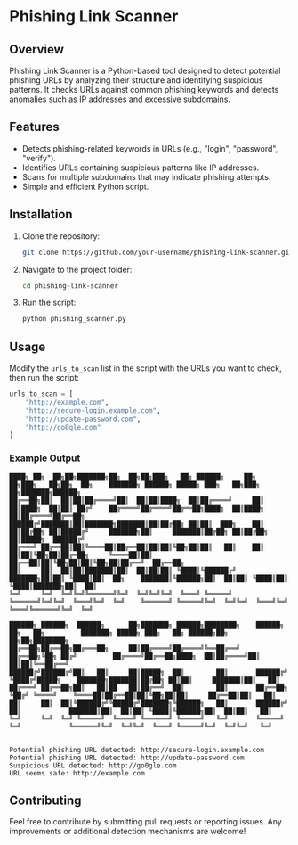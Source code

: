 # Phishing Link Scanner

## Overview

Phishing Link Scanner is a Python-based tool designed to detect potential phishing URLs by analyzing their structure and identifying suspicious patterns. It checks URLs against common phishing keywords and detects anomalies such as IP addresses and excessive subdomains.

## Features

- Detects phishing-related keywords in URLs (e.g., "login", "password", "verify").
- Identifies URLs containing suspicious patterns like IP addresses.
- Scans for multiple subdomains that may indicate phishing attempts.
- Simple and efficient Python script.

## Installation

1. Clone the repository:
   ```bash
   git clone https://github.com/your-username/phishing-link-scanner.git
   ```
2. Navigate to the project folder:
   ```bash
   cd phishing-link-scanner
   ```
3. Run the script:
   ```bash
   python phishing_scanner.py
   ```

## Usage

Modify the `urls_to_scan` list in the script with the URLs you want to check, then run the script:

```python
urls_to_scan = [
    "http://example.com",
    "http://secure-login.example.com",
    "http://update-password.com",
    "http://go0gle.com"
]
```

### Example Output

```
████╗ ██╗  ██╗██╗███████╗██╗  ██╗██╗███╗   ██╗ ██████╗     ██╗     ██╗███╗   ██╗██╗  ██╗    ███████╗ ██████╗ █████╗ ███╗   ██╗███╗   ██╗███████╗██████╗ 
██╔══██╗██║  ██║██║██╔════╝██║  ██║██║████╗  ██║██╔════╝     ██║     ██║████╗  ██║██║ ██╔╝    ██╔════╝██╔════╝██╔══██╗████╗  ██║████╗  ██║██╔════╝██╔══██╗
██████╔╝███████║██║███████╗███████║██║██╔██╗ ██║██║  ███╗    ██║     ██║██╔██╗ ██║█████╔╝     ███████╗██║     ███████║██╔██╗ ██║██╔██╗ ██║█████╗  ██████╔╝
██╔═══╝ ██╔══██║██║╚════██║██╔══██║██║██║╚██╗██║██║   ██║    ██║     ██║██║╚██╗██║██╔═██╗     ╚════██║██║     ██╔══██║██║╚██╗██║██║╚██╗██║██╔══╝  ██╔══██╗
██║     ██║  ██║██║███████║██║  ██║██║██║ ╚████║╚██████╔╝    ███████╗██║██║ ╚████║██║  ██╗    ███████║╚██████╗██║  ██║██║ ╚████║██║ ╚████║███████╗██║  ██║
╚═╝     ╚═╝  ╚═╝╚═╝╚══════╝╚═╝  ╚═╝╚═╝╚═╝  ╚═══╝ ╚═════╝     ╚══════╝╚═╝╚═╝  ╚═══╝╚═╝  ╚═╝    ╚══════╝ ╚═════╝╚═╝  ╚═╝╚═╝  ╚═══╝╚═╝  ╚═══╝╚══════╝╚═╝  ╚═╝
                                                                                                                                                          
██████╗ ██████╗  ██████╗      ██╗███████╗ ██████╗████████╗    ██████╗ ██╗   ██╗         ███████╗ █████╗ ███╗   ██╗ ██████╗██╗  ██╗██╗████████╗            
██╔══██╗██╔══██╗██╔═══██╗     ██║██╔════╝██╔════╝╚══██╔══╝    ██╔══██╗╚██╗ ██╔╝         ██╔════╝██╔══██╗████╗  ██║██╔════╝██║  ██║██║╚══██╔══╝            
██████╔╝██████╔╝██║   ██║     ██║█████╗  ██║        ██║       ██████╔╝ ╚████╔╝█████╗    ███████╗███████║██╔██╗ ██║██║     ███████║██║   ██║               
██╔═══╝ ██╔══██╗██║   ██║██   ██║██╔══╝  ██║        ██║       ██╔══██╗  ╚██╔╝ ╚════╝    ╚════██║██╔══██║██║╚██╗██║██║     ██╔══██║██║   ██║               
██║     ██║  ██║╚██████╔╝╚█████╔╝███████╗╚██████╗   ██║       ██████╔╝   ██║            ███████║██║  ██║██║ ╚████║╚██████╗██║  ██║██║   ██║               
╚═╝     ╚═╝  ╚═╝ ╚═════╝  ╚════╝ ╚══════╝ ╚═════╝   ╚═╝       ╚═════╝    ╚═╝            ╚══════╝╚═╝  ╚═╝╚═╝  ╚═══╝ ╚═════╝╚═╝  ╚═╝╚═╝   ╚═╝               
                                                                                                                                              

Potential phishing URL detected: http://secure-login.example.com
Potential phishing URL detected: http://update-password.com
Suspicious URL detected: http://go0gle.com
URL seems safe: http://example.com
```

## Contributing

Feel free to contribute by submitting pull requests or reporting issues. Any improvements or additional detection mechanisms are welcome!

##
